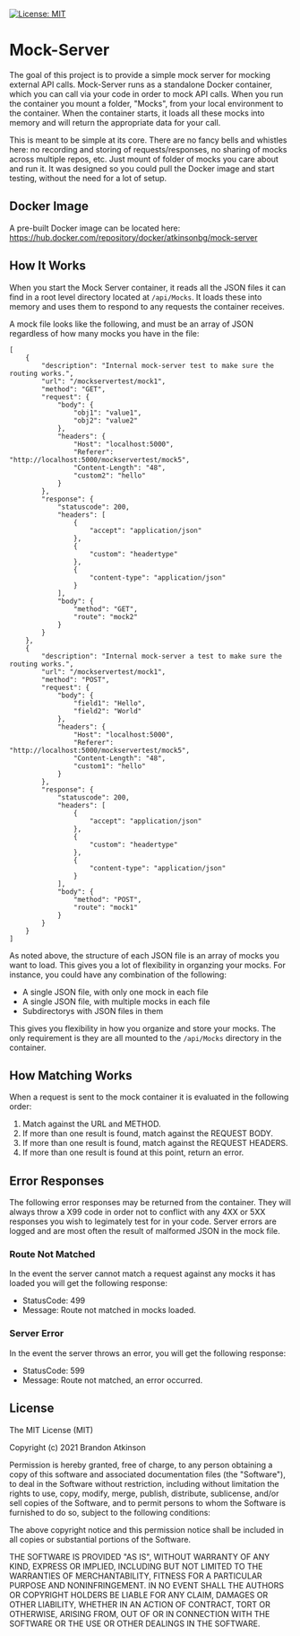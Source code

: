 [![License: MIT](https://img.shields.io/badge/License-MIT-yellow.svg)](https://opensource.org/licenses/MIT)

# Mock-Server
The goal of this project is to provide a simple mock server for mocking external API calls. Mock-Server runs as a standalone Docker container, which you can call via your code in order to mock API calls. When you run the container you mount a folder, "Mocks", from your local environment to the container. When the container starts, it loads all these mocks into memory and will return the appropriate data for your call. 

This is meant to be simple at its core. There are no fancy bells and whistles here: no recording and storing of requests/responses, no sharing of mocks across multiple repos, etc. Just mount of folder of mocks you care about and run it. It was designed so you could pull the Docker image and start testing, without the need for a lot of setup.

## Docker Image
A pre-built Docker image can be located here: https://hub.docker.com/repository/docker/atkinsonbg/mock-server


## How It Works
When you start the Mock Server container, it reads all the JSON files it can find in a root level directory located at `/api/Mocks`. It loads these into memory and uses them to respond to any requests the container receives. 

A mock file looks like the following, and must be an array of JSON regardless of how many mocks you have in the file:
```
[
    {
        "description": "Internal mock-server test to make sure the routing works.",
        "url": "/mockservertest/mock1",
        "method": "GET",
        "request": {
            "body": {
                "obj1": "value1",
                "obj2": "value2"
            },
            "headers": {
                "Host": "localhost:5000",
                "Referer": "http://localhost:5000/mockservertest/mock5",
                "Content-Length": "48",
                "custom2": "hello"
            }
        },
        "response": {
            "statuscode": 200,
            "headers": [
                {
                    "accept": "application/json"
                },
                {
                    "custom": "headertype"
                },
                {
                    "content-type": "application/json"
                }
            ],
            "body": {
                "method": "GET",
                "route": "mock2"
            }
        }
    },
    {
        "description": "Internal mock-server a test to make sure the routing works.",
        "url": "/mockservertest/mock1",
        "method": "POST",
        "request": {
            "body": {
                "field1": "Hello",
                "field2": "World"
            },
            "headers": {
                "Host": "localhost:5000",
                "Referer": "http://localhost:5000/mockservertest/mock5",
                "Content-Length": "48",
                "custom1": "hello"
            }
        },
        "response": {
            "statuscode": 200,
            "headers": [
                {
                    "accept": "application/json"
                },
                {
                    "custom": "headertype"
                },
                {
                    "content-type": "application/json"
                }
            ],
            "body": {
                "method": "POST",
                "route": "mock1"
            }
        }
    }
]
```

As noted above, the structure of each JSON file is an array of mocks you want to load. This gives you a lot of flexibility in organzing your mocks. For instance, you could have any combination of the following:
- A single JSON file, with only one mock in each file
- A single JSON file, with multiple mocks in each file
- Subdirectorys with JSON files in them

This gives you flexibility in how you organize and store your mocks. The only requirement is they are all mounted to the `/api/Mocks` directory in the container.

## How Matching Works
When a request is sent to the mock container it is evaluated in the following order:
1. Match against the URL and METHOD.
2. If more than one result is found, match against the REQUEST BODY.
3. If more than one result is found, match against the REQUEST HEADERS.
4. If more than one result is found at this point, return an error.

## Error Responses
The following error responses may be returned from the container. They will always throw a X99 code in order not to conflict with any 4XX or 5XX responses you wish to legimately test for in your code. Server errors are logged and are most often the result of malformed JSON in the mock file.

### Route Not Matched
In the event the server cannot match a request against any mocks it has loaded you will get the following response:
- StatusCode: 499
- Message: Route not matched in mocks loaded.

### Server Error
In the event the server throws an error, you will get the following response:
- StatusCode: 599
- Message: Route not matched, an error occurred.

## License
 
The MIT License (MIT)

Copyright (c) 2021 Brandon Atkinson

Permission is hereby granted, free of charge, to any person obtaining a copy of this software and associated documentation files (the "Software"), to deal in the Software without restriction, including without limitation the rights to use, copy, modify, merge, publish, distribute, sublicense, and/or sell copies of the Software, and to permit persons to whom the Software is furnished to do so, subject to the following conditions:

The above copyright notice and this permission notice shall be included in all copies or substantial portions of the Software.

THE SOFTWARE IS PROVIDED "AS IS", WITHOUT WARRANTY OF ANY KIND, EXPRESS OR IMPLIED, INCLUDING BUT NOT LIMITED TO THE WARRANTIES OF MERCHANTABILITY, FITNESS FOR A PARTICULAR PURPOSE AND NONINFRINGEMENT. IN NO EVENT SHALL THE AUTHORS OR COPYRIGHT HOLDERS BE LIABLE FOR ANY CLAIM, DAMAGES OR OTHER LIABILITY, WHETHER IN AN ACTION OF CONTRACT, TORT OR OTHERWISE, ARISING FROM, OUT OF OR IN CONNECTION WITH THE SOFTWARE OR THE USE OR OTHER DEALINGS IN THE SOFTWARE.
